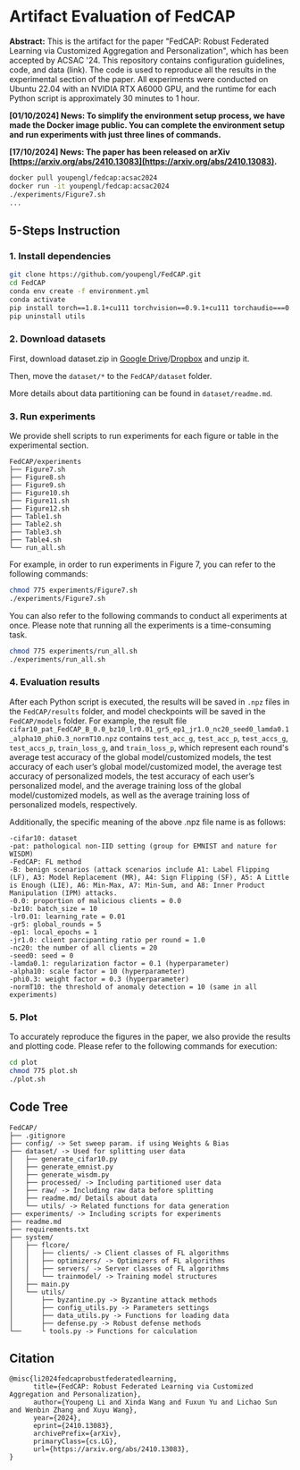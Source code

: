 # Artifact Evaluation of FedCAP

**Abstract:** This is the artifact for the paper "FedCAP: Robust Federated Learning via Customized Aggregation and Personalization", which has been accepted by ACSAC '24. This repository contains configuration guidelines, code, and data (link). The code is used to reproduce all the results in the experimental section of the paper. All experiments were conducted on Ubuntu 22.04 with an NVIDIA RTX A6000 GPU, and the runtime for each Python script is approximately 30 minutes to 1 hour.

**[01/10/2024] News: To simplify the environment setup process, we have made the Docker image public. You can complete the environment setup and run experiments with just three lines of commands.**

**[17/10/2024] News: The paper has been released on arXiv [https://arxiv.org/abs/2410.13083](https://arxiv.org/abs/2410.13083).**

```sh
docker pull youpengl/fedcap:acsac2024
docker run -it youpengl/fedcap:acsac2024
./experiments/Figure7.sh
...
```

## 5-Steps Instruction

### 1. Install dependencies

```sh
git clone https://github.com/youpengl/FedCAP.git
cd FedCAP
conda env create -f environment.yml
conda activate 
pip install torch==1.8.1+cu111 torchvision==0.9.1+cu111 torchaudio===0.8.1 -f https://download.pytorch.org/whl/torch_stable.html
pip uninstall utils
```

### 2. Download datasets

First, download dataset.zip in [Google Drive](https://drive.google.com/file/d/18ITcYnXXM1veo51D-TqFq2Mv2yExM-HL/view?usp=sharing)/[Dropbox](https://www.dropbox.com/scl/fi/eoxzx6457lgjoms7yoizi/dataset.zip?rlkey=d3476x8wbs3f7zhm3wvgq0mct&st=yz6yrrz1&dl=0) and unzip it.

Then, move the `dataset/*` to the `FedCAP/dataset` folder.

More details about data partitioning can be found in `dataset/readme.md`.

### 3. Run experiments

We provide shell scripts to run experiments for each figure or table in the experimental section.
```
FedCAP/experiments
├── Figure7.sh
├── Figure8.sh
├── Figure9.sh
├── Figure10.sh
├── Figure11.sh
├── Figure12.sh
├── Table1.sh
├── Table2.sh
├── Table3.sh
├── Table4.sh
└── run_all.sh
```
For example, in order to run experiments in Figure 7, you can refer to the following commands:
```sh
chmod 775 experiments/Figure7.sh
./experiments/Figure7.sh
```
You can also refer to the following commands to conduct all experiments at once. Please note that running all the experiments is a time-consuming task.

```sh
chmod 775 experiments/run_all.sh
./experiments/run_all.sh
```

### 4. Evaluation results

After each Python script is executed, the results will be saved in `.npz` files in the `FedCAP/results` folder, and model checkpoints will be saved in the `FedCAP/models` folder. For example, the result file `cifar10_pat_FedCAP_B_0.0_bz10_lr0.01_gr5_ep1_jr1.0_nc20_seed0_lamda0.1_alpha10_phi0.3_normT10.npz` contains `test_acc_g`, `test_acc_p`, `test_accs_g`, `test_accs_p`, `train_loss_g`, and `train_loss_p`, which represent each round's average test accuracy of the global model/customized models, the test accuracy of each user’s global model/customized model, the average test accuracy of personalized models, the test accuracy of each user’s personalized model, and the average training loss of the global model/customized models, as well as the average training loss of personalized models, respectively.

Additionally, the specific meaning of the above .npz file name is as follows:
```
-cifar10: dataset
-pat: pathological non-IID setting (group for EMNIST and nature for WISDM)
-FedCAP: FL method
-B: benign scenarios (attack scenarios include A1: Label Flipping (LF), A3: Model Replacement (MR), A4: Sign Flipping (SF), A5: A Little is Enough (LIE), A6: Min-Max, A7: Min-Sum, and A8: Inner Product Manipulation (IPM) attacks.
-0.0: proportion of malicious clients = 0.0
-bz10: batch_size = 10
-lr0.01: learning_rate = 0.01
-gr5: global_rounds = 5
-ep1: local_epochs = 1
-jr1.0: client parcipanting ratio per round = 1.0
-nc20: the number of all clients = 20
-seed0: seed = 0
-lamda0.1: regularization factor = 0.1 (hyperparameter)
-alpha10: scale factor = 10 (hyperparameter)
-phi0.3: weight factor = 0.3 (hyperparameter)
-normT10: the threshold of anomaly detection = 10 (same in all experiments)
```
### 5. Plot

To accurately reproduce the figures in the paper, we also provide the results and plotting code. Please refer to the following commands for execution:
```sh
cd plot
chmod 775 plot.sh
./plot.sh
```
## Code Tree

```
FedCAP/
├── .gitignore
├── config/ -> Set sweep param. if using Weights & Bias
├── dataset/ -> Used for splitting user data 
│   ├── generate_cifar10.py
│   ├── generate_emnist.py
│   ├── generate_wisdm.py
│   ├── processed/ -> Including partitioned user data
│   ├── raw/ -> Including raw data before splitting
│   ├── readme.md/ Details about data
│   └── utils/ -> Related functions for data generation
├── experiments/ -> Including scripts for experiments
├── readme.md
├── requirements.txt 
├── system/
│   ├── flcore/
│   │   ├── clients/ -> Client classes of FL algorithms
│   │   ├── optimizers/ -> Optimizers of FL algorithms
│   │   ├── servers/ -> Server classes of FL algorithms
│   │   └── trainmodel/ -> Training model structures
│   ├── main.py
│   └── utils/
│       ├── byzantine.py -> Byzantine attack methods
│       ├── config_utils.py -> Parameters settings
│       ├── data_utils.py -> Functions for loading data
│       ├── defense.py -> Robust defense methods
└──     └ tools.py -> Functions for calculation
```

## Citation
```
@misc{li2024fedcaprobustfederatedlearning,
      title={FedCAP: Robust Federated Learning via Customized Aggregation and Personalization}, 
      author={Youpeng Li and Xinda Wang and Fuxun Yu and Lichao Sun and Wenbin Zhang and Xuyu Wang},
      year={2024},
      eprint={2410.13083},
      archivePrefix={arXiv},
      primaryClass={cs.LG},
      url={https://arxiv.org/abs/2410.13083}, 
}
```
